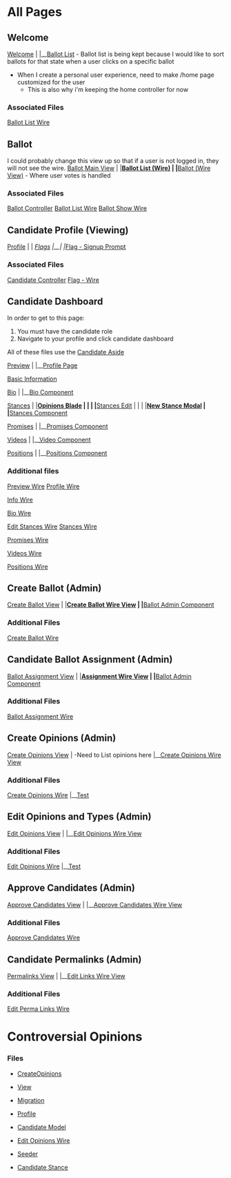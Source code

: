 # All Pages

## Welcome
[Welcome](../resources/views/welcome.blade.php)
|
|__[Ballot List](../app/Http/Livewire/BallotList.php)
    - Ballot list is being kept because I would like to sort ballots for that state when a user clicks on a specific ballot

- When I create a personal user experience, need to make /home page customized for the user
    - This is also why i'm keeping the home controller for now

### Associated Files
[Ballot List Wire](../app/Http/Livewire/Ballot/BallotList.php)

## Ballot
I could probably change this view up so that if a user is not logged in, they will not see the wire.
[Ballot Main View](../resources/views/ballot/show.blade.php)
|
|__[Ballot List (Wire)](../app/Http/Livewire/BallotList.php)
|
|__[Ballot (Wire View)](../resources/views/livewire/ballot/show.blade.php)
    - Where user votes is handled

### Associated Files
[Ballot Controller](../app/Http/Controllers/BallotController.php)
[Ballot List Wire](../app/Http/Livewire/Ballot/BallotList.php)
[Ballot Show Wire](../app/Http/Livewire/Ballot/Show.php)

## Candidate Profile (Viewing)
[Profile](../resources/views/livewire/candidate/profile.blade.php)
|
|   _[Flags](../resources/views/livewire/flag.blade.php)
|__|
   |_[Flag - Signup Prompt](../resources/views/icons/flag.blade.php)

### Associated Files
[Candidate Controller](../app/Http/Controllers/CandidateController.php)
[Flag - Wire](../app/Http/Livewire/Flag.php)


## Candidate Dashboard
In order to get to this page:
1. You must have the candidate role
2. Navigate to your profile and click candidate dashboard

All of these files use the [Candidate Aside](../resources/views/candidate/aside.blade.php)

[Preview](../resources/views/livewire/candidate/preview.blade.php)
|
|__[Profile Page](../resources/views/livewire/candidate/profile.blade.php)

[Basic Information](../resources/views/livewire/candidate/edit/edit-info.blade.php)

[Bio](../app/Http/Livewire/Candidate/Edit/EditBio.php)
|
|__[Bio Component](../resources/views/candidate/component/bio.blade.php)

[Stances](../resources/views/livewire/candidate/edit/edit-stances.blade.php)
|
|__[Opinions Blade](../resources/views/candidate/edit/opinions.blade.php)
|    |
|    |__[Stances Edit](../resources/views/livewire/candidate/edit/stances.blade.php)
|        |
|        |__[New Stance Modal](../resources/views/modals/new-stance.blade.php)
|
|__[Stances Component](../resources/views/candidate/component/stances.blade.php)

[Promises](../resources/views/livewire/candidate/edit/edit-promises.blade.php)
|
|__[Promises Component](../resources/views/candidate/component/promises.blade.php)

[Videos](../resources/views/livewire/candidate/edit/edit-videos.blade.php)
|
|__[Video Component](../resources/views/candidate/component/videos.blade.php)

[Positions](../resources/views/livewire/candidate/edit/edit-positions.blade.php)
|
|__[Positions Component](../resources/views/candidate/component/positions.blade.php)

### Additional files
[Preview Wire](../app/Http/Livewire/Candidate/Preview.php)
[Profile Wire](../app/Http/Livewire/Candidate/Edit/Profile.php)

[Info Wire](../app/Http/Livewire/Candidate/Edit/EditInfo.php)

[Bio Wire](../app/Http/Livewire/Candidate/Edit/EditBio.php)

[Edit Stances Wire](../app/Http/Livewire/Candidate/Edit/EditStances.php)
[Stances Wire](../app/Http/Livewire/Candidate/Edit/Stances.php)

[Promises Wire](../app/Http/Livewire/Candidate/Edit/EditPromises.php)

[Videos Wire](../app/Http/Livewire/Candidate/Edit/EditVideos.php)

[Positions Wire](../app/Http/Livewire/Candidate/Edit/EditPositions.php)

## Create Ballot (Admin)
[Create Ballot View](../resources/views/admin/create-ballot.blade.php)
|
|__[Create Ballot Wire View](../resources/views/livewire/Admin/create-ballot.blade.php)
    |
    |__[Ballot Admin Component](../resources/views/admin/components/ballot-list.blade.php)

### Additional Files
[Create Ballot Wire](../app/Http/Livewire/Admin/CreateBallot.php)

## Candidate Ballot Assignment (Admin)
[Ballot Assignment View](../resources/views/admin/assign-candidates.blade.php)
|
|__[Assignment Wire View](../resources/views/livewire/Admin/assign-candidates.blade.php)
    |
    |__[Ballot Admin Component](../resources/views/admin/components/ballot-list.blade.php)

### Additional Files
[Ballot Assignment Wire](../app/Http/Livewire/Admin/AssignCandidates.php)

## Create Opinions (Admin)
[Create Opinions View](../resources/views/admin/create-opinions.blade.php)
|   -Need to List opinions here
|__[Create Opinions Wire View](../resources/views/livewire/Admin/create-opinions.blade.php)

### Additional Files
[Create Opinions Wire](../app/Http/Livewire/Admin/CreateOpinions.php)
|__[Test](../tests/Feature/Livewire/Admin/CreateOpinionsTest.php)

## Edit Opinions and Types (Admin)
[Edit Opinions View](../resources/views/admin/edit-opinions.blade.php)
|
|__[Edit Opinions Wire View](../resources/views/livewire/Admin/edit-opinions.blade.php)

### Additional Files
[Edit Opinions Wire](../app/Http/Livewire/Admin/EditOpinions.php)
|__[Test](../tests/Feature/Livewire/Admin/EditOpinionsTest.php)

## Approve Candidates (Admin)
[Approve Candidates View](../resources/views/admin/approve-candidates.blade.php)
|
|__[Approve Candidates Wire View](../resources/views/livewire/Admin/approve-candidates.blade.php)

### Additional Files
[Approve Candidates Wire](../app/Http/Livewire/Admin/ApproveCandidates.php)

## Candidate Permalinks (Admin)
[Permalinks View](../resources/views/admin/permalinks.blade.php)
|
|__[Edit Links Wire View](../resources/views/livewire/Admin/edit-permalinks.blade.php)

### Additional Files
[Edit Perma Links Wire](../app/Http/Livewire/Admin/EditPermalinks.php)


# Controversial Opinions 
### Files
- [CreateOpinions](../app/Http/Livewire/Admin/CreateOpinions.php)
- [View](../resources/views/livewire/Admin/create-opinions.blade.php)
- [Migration](../database/migrations/2022_05_25_034203_create_controversial_opinions_table.php)

- [Profile](../app/Http/Livewire/Candidate/Edit/Profile.php)
- [Candidate Model](../app/Models/Candidate.php)
- [Edit Opinions Wire](../app/Http/Livewire/Admin/EditOpinions.php)
- [Seeder](../database/seeders/ControversialOpinionsSeeder.php)

- [Candidate Stance](../app/Models/CandidateStance.php)